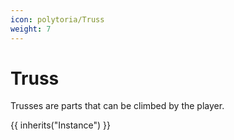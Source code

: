 ```yaml
---
icon: polytoria/Truss
weight: 7
---
```


# Truss

Trusses are parts that can be climbed by the player.

{{ inherits("Instance") }}
